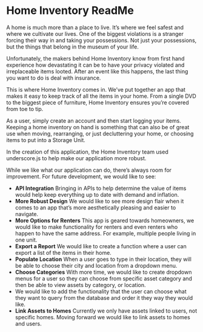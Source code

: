 <h1>Home Inventory ReadMe</h1>

A home is much more than a place to live. It’s where we feel safest and where we cultivate our lives. One of the biggest violations is a stranger forcing their way in and taking your possessions. Not just your possessions, but the things that belong in the museum of your life.

Unfortunately, the makers behind Home Inventory know from first hand experience how devastating it can be to have your privacy violated and irreplaceable items looted. After an event like this happens, the last thing you want to do is deal with insurance.

This is where Home Inventory comes in. We’ve put together an app that makes it easy to keep track of all the items in your home. From a single DVD to the biggest piece of furniture, Home Inventory ensures you’re covered from toe to tip. 

As a user, simply create an account and then start logging your items. Keeping a home inventory on hand is something that can also be of great use when moving, rearranging, or just decluttering your home, or choosing items to put into a Storage Unit. 

In the creation of this application, the Home Inventory team used underscore.js to help make our application more robust. 

While we like what our application can do, there’s always room for improvement. For future development, we would like to see:
<ul>
<li><b>API Integration</b> Bringing in APIs to help determine the value of items would help keep everything up to date with demand and inflation. </li>
<li><b>More Robust Design</b> We would like to see more design flair when it comes to an app that’s more aesthetically pleasing and easier to navigate. </li>
<li><b>More Options for Renters</b> This app is geared towards homeowners, we would like to make functionality for renters and even renters who happen to have the same address. For example, multiple people living in one unit.</li>
<li><b>Export a Report</b> We would like to create a function where a user can export a list of the items in their home.</li>
<li><b>Populate Location</b> When a user goes to type in their location, they will be able to choose their city and location from a dropdown menu.</li>
<li><b>Choose Categories</b> With more time, we would like to create dropdown menus for a user so they can choose from specific asset category and then be able to view assets by category, or location.</li>
<li>We would like to add the functionality that the user can choose what they want to query from the database and order it they way they would like.
<li><b>Link Assets to Homes</b> Currently we only have assets linked to users, not specific homes. Moving forward we would like to link assets to homes and users.</li>
</ul>
